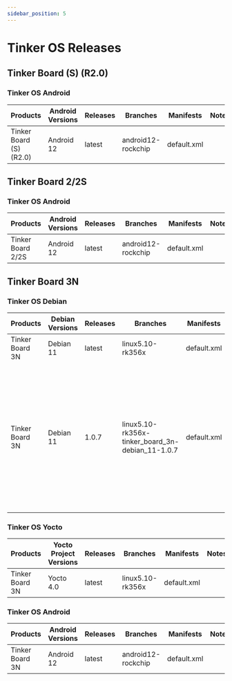 ```yaml
---
sidebar_position: 5
---
```


# Tinker OS Releases
## Tinker Board (S) (R2.0)
### Tinker OS Android
|Products|Android Versions|Releases|Branches|Manifests|Notes|
|-|-|-|-|-|-|
|Tinker Board (S) (R2.0)|Android 12|latest|android12-rockchip|default.xml|

## Tinker Board 2/2S
### Tinker OS Android
|Products|Android Versions|Releases|Branches|Manifests|Notes|
|-|-|-|-|-|-|
|Tinker Board 2/2S|Android 12|latest|android12-rockchip|default.xml|

## Tinker Board 3N
### Tinker OS Debian
|Products|Debian Versions|Releases|Branches|Manifests|Notes|
|-|-|-|-|-|-|
|Tinker Board 3N|Debian 11|latest|linux5.10-rk356x|default.xml|
|Tinker Board 3N|Debian 11|1.0.7|linux5.10-rk356x-tinker_board_3n-debian_11-1.0.7|default.xml|Since there are some fixes needed for building, please use the default manifest for this branch to download the code for this release.|

### Tinker OS Yocto
|Products|Yocto Project Versions|Releases|Branches|Manifests|Notes|
|-|-|-|-|-|-|
|Tinker Board 3N|Yocto 4.0|latest|linux5.10-rk356x|default.xml|

### Tinker OS Android
|Products|Android Versions|Releases|Branches|Manifests|Notes|
|-|-|-|-|-|-|
|Tinker Board 3N|Android 12|latest|android12-rockchip|default.xml|